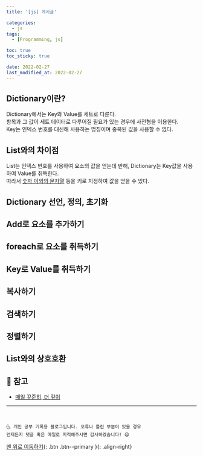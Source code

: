 ```yaml
---
title: '[js] 게시글'

categories:
  - js
tags:
  - [Programming, js]

toc: true
toc_sticky: true

date: 2022-02-27
last_modified_at: 2022-02-27
---
```


## Dictionary이란?

Dictionary에서는 Key와 Value를 세트로 다룬다.<br>
항목과 그 값이 세트 데이터로 다루어질 필요가 있는 경우에 사전형을 이용한다.<br>
Key는 인덱스 번호를 대신해 사용하는 명칭이며 중복된 값을 사용할 수 없다.<br>

## List와의 차이점

List는 인덱스 번호를 사용하여 요소의 값을 얻는데 반해, Dictionary는 Key값을 사용하여 Value를 취득한다.<br>
따라서 <u>숫자 이외의 문자열</u> 등을 키로 지정하여 값을 얻을 수 있다.

## Dictionary 선언, 정의, 초기화

## Add로 요소를 추가하기

## foreach로 요소를 취득하기

## Key로 Value를 취득하기

## 복사하기

## 검색하기

## 정렬하기

## List와의 상호호환

## 🚀 참고

- [매일 꾸준히, 더 깊이](https://engineer-mole.tistory.com/174)

---

<br>

    🌜 개인 공부 기록용 블로그입니다. 오류나 틀린 부분이 있을 경우
    언제든지 댓글 혹은 메일로 지적해주시면 감사하겠습니다! 😄

[맨 위로 이동하기](#){: .btn .btn--primary }{: .align-right}
